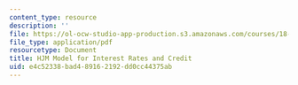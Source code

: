 ```yaml
---
content_type: resource
description: ''
file: https://ol-ocw-studio-app-production.s3.amazonaws.com/courses/18-s096-topics-in-mathematics-with-applications-in-finance-fall-2013/e4c52338bad489162192dd0cc44375ab_MIT18_S096F13_lecnote24.pdf
file_type: application/pdf
resourcetype: Document
title: HJM Model for Interest Rates and Credit
uid: e4c52338-bad4-8916-2192-dd0cc44375ab
---
```


